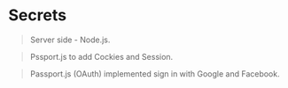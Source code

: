 # Secrets
> Server side - Node.js.

> Pssport.js to add Cockies and Session.

> Passport.js (OAuth) implemented sign in with Google and Facebook.
